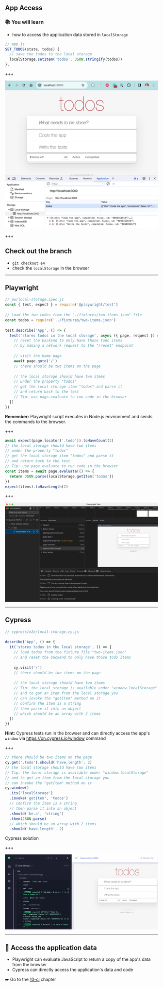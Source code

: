 ## App Access

### 📚 You will learn

- how to access the application data stored in `localStorage`

```js
// app.js
SET_TODOS(state, todos) {
  // save the todos to the local storage
  localStorage.setItem('todos', JSON.stringify(todos))
},
```

+++

![Local storage items](./img/local.png)

+++

## Check out the branch

- `git checkout e4`
- check the `localStorage` in the browser

---

## Playwright

```js
// pw/local-storage.spec.js
const { test, expect } = require('@playwright/test')

// load the two todos from the "./fixtures/two-items.json" file
const todos = require('../fixtures/two-items.json')

test.describe('App', () => {
  test('stores todos in the local storage', async ({ page, request }) => {
    // reset the backend to only have those todo items
    // by making a network request to the "/reset" endpoint

    // visit the home page
    await page.goto('/')
    // there should be two items on the page

    // the local storage should have two items
    // under the property "todos"
    // get the local storage item "todos" and parse it
    // and return back to the test
    // Tip: use page.evaluate to run code in the browser
  })
})
```

**Remember:** Playwright script executes in Node.js environment and sends the commands to the browser.

+++

```js
await expect(page.locator('.todo')).toHaveCount(2)
// the local storage should have two items
// under the property "todos"
// get the local storage item "todos" and parse it
// and return back to the test
// Tip: use page.evaluate to run code in the browser
const items = await page.evaluate(() => {
  return JSON.parse(localStorage.getItem('todos'))
})
expect(items).toHaveLength(2)
```

+++

![Playwright solution](./img/pw.png)

---

## Cypress

```js
// cypress/e2e/local-storage.cy.js

describe('App', () => {
  it('stores todos in the local storage', () => {
    // load todos from the fixture file "two-items.json"
    // and reset the backend to only have those todo items

    cy.visit('/')
    // there should be two items on the page

    // the local storage should have two items
    // Tip: the local storage is available under "window.localStorage"
    // and to get an item from the local storage you
    // can invoke the "getItem" method on it
    // confirm the item is a string
    // then parse it into an object
    // which should be an array with 2 items
  })
})
```

**Hint:** Cypress tests run in the browser and can directly access the app's `window` via https://on.cypress.io/window command

+++

```js
// there should be two items on the page
cy.get('.todo').should('have.length', 2)
// the local storage should have two items
// Tip: the local storage is available under "window.localStorage"
// and to get an item from the local storage you
// can invoke the "getItem" method on it
cy.window()
  .its('localStorage')
  .invoke('getItem', 'todos')
  // confirm the item is a string
  // then parse it into an object
  .should('be.a', 'string')
  .then(JSON.parse)
  // which should be an array with 2 items
  .should('have.length', 2)
```

Cypress solution

+++

![Cypress solution](./img/cy.png)

---

## 🏁 Access the application data

- Playwright can evaluate JavaScript to return a copy of the app's data from the browser
- Cypress can directly access the application's data and code

➡️ Go to the [10-ci](?p=10-ci) chapter
